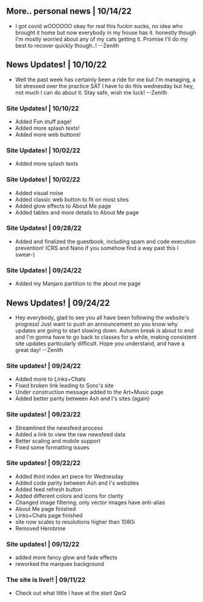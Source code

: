 ## <news/> More.. personal news | 10/14/22

- I got covid wOOOOOO        okay for real this fuckin sucks, no idea who brought it home but now everybody in my house has it. honestly though I'm mostly worried about any of my cats getting it. Promise I'll do my best to recover quickly though..! --Zenith

## <news/> News Updates! | 10/10/22

- Well the past week has certainly been a ride for me but I'm managing, a bit stressed over the practice SAT I have to do this wednesday but hey, not much I can do about it. Stay safe, wish me luck! --Zenith

### <update/> Site Updates! | 10/10/22

- Added Fun stuff page!
- Added more splash texts!
- Added more web buttons!

### <update/> Site Updates! | 10/02/22

- Added more splash texts

### <update/> Site Updates! | 10/02/22

- Added visual noise
- Added classic web button to fit on most sites
- Added glow effects to About Me page
- Added tables and more details to About Me page

### <update/> Site Updates! | 09/28/22

- Added and finalized the guestbook, including spam and code execution prevention! (CRS and Nano if you somehow find a way past this I swear-)

### <update/> Site Updates! | 09/24/22

- Added my Manjaro partition to the about me page

## <news/> News Updates! | 09/24/22

- Hey everybody, glad to see you all have been following the website's progress! Just want to push an announcement so you know why updates are going to start slowing down. Autumn break is about to end and I'm gonna have to go back to classes for a while, making consistent site updates particularly difficult. Hope you understand, and have a great day! --Zenith

### <update/> Site updates! | 09/24/22

- Added more to Links+Chats
- Fixed broken link leading to Sonc's site
- Under construction message added to the Art+Music page
- Added better parity between Ash and I's sites (again)

### <update/> Site updates! | 09/23/22

- Streamlined the newsfeed process
- Added a link to view the raw newsfeed data
- Better scaling and mobile support
- Fixed some formatting issues

### <update/> Site updates! | 09/22/22

- Added third index art piece for Wednesday
- Added code parity between Ash and I's websites
- Added feed refresh button
- Added different colors and icons for clarity
- Changed image filtering; only vector images have anti-alias
- About Me page finished
- Links+Chats page finished
- site now scales to resolutions higher than 1080i
- Removed Herobrine

### <update/> Site updates! | 09/12/22

- added more fancy glow and fade effects
- reworked the marquee background

### <update/> The site is live!! | 09/11/22

- Check out what little I have at the start QwQ